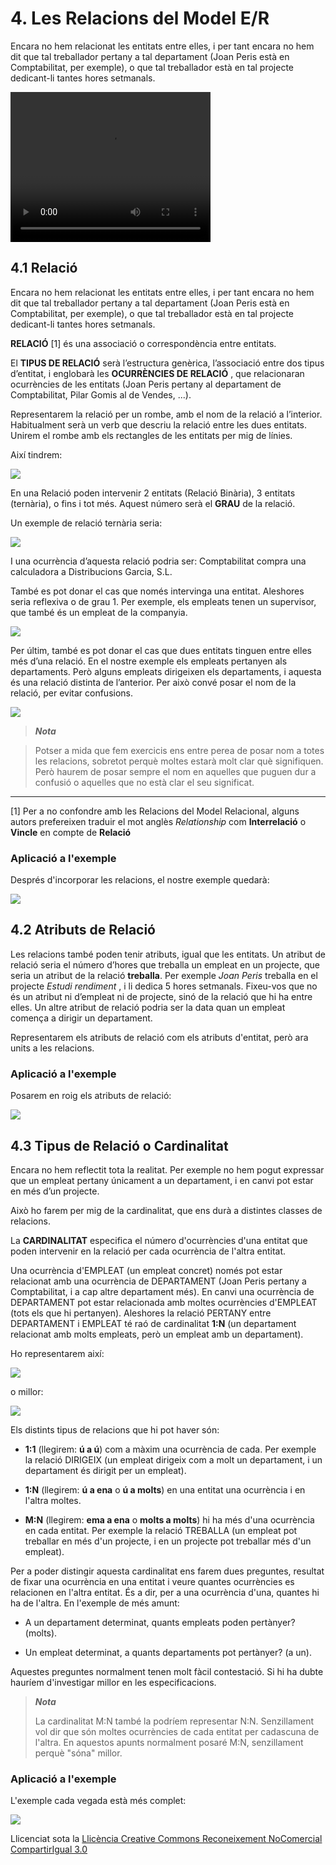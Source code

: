 # 4. Les Relacions del Model E/R

Encara no hem relacionat les entitats entre elles, i per tant encara no hem
dit que tal treballador pertany a tal departament (Joan Peris està en
Comptabilitat, per exemple), o que tal treballador està en tal projecte
dedicant-li tantes hores setmanals.

<video width="320" height="240" controls>
  <source src="T02_Peli2.mp4" type="video/mp4">
  Tu navegador no soporta la etiqueta de video.
</video>

## 4.1 Relació

Encara no hem relacionat les entitats entre elles, i per tant encara no hem
dit que tal treballador pertany a tal departament (Joan Peris està en
Comptabilitat, per exemple), o que tal treballador està en tal projecte
dedicant-li tantes hores setmanals.

**RELACIÓ** [1] és una associació o correspondència entre entitats.

El **TIPUS DE RELACIÓ** serà l’estructura genèrica, l’associació entre dos
tipus d’entitat, i englobarà les **OCURRÈNCIES DE RELACIÓ** , que relacionaran
ocurrències de les entitats (Joan Peris pertany al departament de
Comptabilitat, Pilar Gomis al de Vendes, ...).

Representarem la relació per un rombe, amb el nom de la relació a l’interior.
Habitualment serà un verb que descriu la relació entre les dues entitats.
Unirem el rombe amb els rectangles de les entitats per mig de línies.

Així tindrem:

![](relacio1.png)

En una Relació poden intervenir 2 entitats (Relació Binària), 3 entitats
(ternària), o fins i tot més. Aquest número serà el **GRAU** de la relació.

Un exemple de relació ternària seria:

![](relacio2.png)

I una ocurrència d’aquesta relació podria ser: Comptabilitat compra una
calculadora a Distribucions Garcia, S.L.

També es pot donar el cas que només intervinga una entitat. Aleshores seria
reflexiva o de grau 1. Per exemple, els empleats tenen un supervisor, que
també és un empleat de la companyia.

![](relacio3.png)

Per últim, també es pot donar el cas que dues entitats tinguen entre elles més
d’una relació. En el nostre exemple els empleats pertanyen als departaments.
Però alguns empleats dirigeixen els departaments, i aquesta és una relació
distinta de l’anterior. Per això convé posar el nom de la relació, per evitar
confusions.

![](relacio4.png)



> **_Nota_**

> Potser a mida que fem exercicis ens entre perea de posar nom a totes les
> relacions, sobretot perquè moltes estarà molt clar què signifiquen. Però
> haurem de posar sempre el nom en aquelles que puguen dur a confusió o
> aquelles que no està clar el seu significat.

  

  

* * *

[1] Per a no confondre amb les Relacions del Model Relacional, alguns autors
prefereixen traduir el mot anglès _Relationship_ com **Interrelació** o
**Vincle** en compte de **Relació**

### Aplicació a l'exemple



Després d'incorporar les relacions, el nostre exemple quedarà:





![](relacio5.png)

## 4.2 Atributs de Relació



Les relacions també poden tenir atributs, igual que les entitats. Un atribut
de relació seria el número d’hores que treballa un empleat en un projecte, que
seria un atribut de la relació **treballa**. Per exemple _Joan Peris_ treballa
en el projecte _Estudi rendiment_ , i li dedica 5 hores setmanals. Fixeu-vos
que no és un atribut ni d’empleat ni de projecte, sinó de la relació que hi ha
entre elles. Un altre atribut de relació podria ser la data quan un empleat
comença a dirigir un departament.

Representarem els atributs de relació com els atributs d'entitat, però ara
units a les relacions.

### Aplicació a l'exemple

Posarem en roig els atributs de relació:



![](relacio6.png)

## 4.3 Tipus de Relació o Cardinalitat



Encara no hem reflectit tota la realitat. Per exemple no hem pogut expressar
que un empleat pertany únicament a un departament, i en canvi pot estar en més
d’un projecte.

Això ho farem per mig de la cardinalitat, que ens durà a distintes classes de
relacions.

La **CARDINALITAT** especifica el número d'ocurrències d'una entitat que poden
intervenir en la relació per cada ocurrència de l'altra entitat.

Una ocurrència d'EMPLEAT (un empleat concret) només pot estar relacionat amb
una ocurrència de DEPARTAMENT (Joan Peris pertany a Comptabilitat, i a cap
altre departament més). En canvi una ocurrència de DEPARTAMENT pot estar
relacionada amb moltes ocurrències d'EMPLEAT (tots els que hi pertanyen).
Aleshores la relació PERTANY entre DEPARTAMENT i EMPLEAT té raó de
cardinalitat **1:N** (un departament relacionat amb molts empleats, però un
empleat amb un departament).

Ho representarem així:



![](relacio_card1.png)



o millor:



![](relacio_card2.png)



  

Els distints tipus de relacions que hi pot haver són:

  * **1:1** (llegirem: **ú a ú**) com a màxim una ocurrència de cada. Per exemple la relació DIRIGEIX (un empleat dirigeix com a molt un departament, i un departament és dirigit per un empleat).

  * **1:N** (llegirem: **ú a ena** o **ú a molts**) en una entitat una ocurrència i en l'altra moltes.

  * **M:N** (llegirem: **ema a ena** o **molts a molts**) hi ha més d'una ocurrència en cada entitat. Per exemple la relació TREBALLA (un empleat pot treballar en més d'un projecte, i en un projecte pot treballar més d'un empleat).



Per a poder distingir aquesta cardinalitat ens farem dues preguntes, resultat
de fixar una ocurrència en una entitat i veure quantes ocurrències es
relacionen en l'altra entitat. És a dir, per a una ocurrència d'una, quantes
hi ha de l'altra. En l'exemple de més amunt:

  * A un departament determinat, quants empleats poden pertànyer? (molts).

  * Un empleat determinat, a quants departaments pot pertànyer? (a un).

Aquestes preguntes normalment tenen molt fàcil contestació. Si hi ha dubte
hauríem d'investigar millor en les especificacions.

> _**Nota**_
>
> La cardinalitat M:N també la podríem representar N:N. Senzillament vol dir
> que són moltes ocurrències de cada entitat per cadascuna de l'altra. En
> aquestos apunts normalment posaré M:N, senzillament perquè "sóna" millor.

### Aplicació a l'exemple

L'exemple cada vegada està més complet:





![](relacio_card3.png)


Llicenciat sota la  [Llicència Creative Commons Reconeixement NoComercial
CompartirIgual 3.0](http://creativecommons.org/licenses/by-nc-sa/3.0/)

